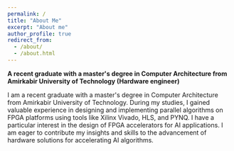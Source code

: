```yaml
---
permalink: /
title: "About Me"
excerpt: "About me"
author_profile: true
redirect_from: 
  - /about/
  - /about.html
---
```


**A recent graduate with a master's degree in Computer Architecture from Amirkabir University of Technology (Hardware engineer)** 

I am a recent graduate with a master's degree in Computer Architecture from Amirkabir University of Technology.
During my studies, I gained valuable experience in designing and implementing parallel algorithms on FPGA platforms using tools like Xilinx Vivado, HLS, and PYNQ. I have a particular interest in the design of FPGA accelerators for AI applications.
I am eager to contribute my insights and skills to the advancement of hardware solutions for accelerating AI algorithms.
